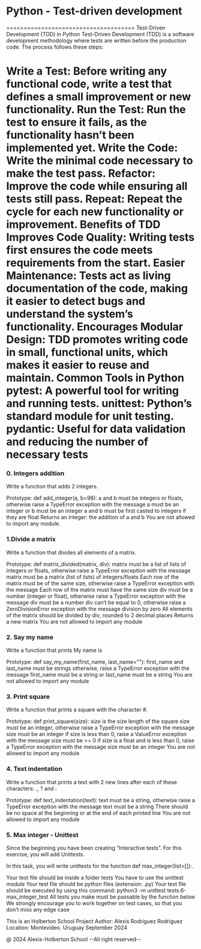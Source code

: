 # Python - Test-driven development

=====================================
Test-Driven Development (TDD) in Python
Test-Driven Development (TDD) is a software development methodology where tests are written before the production code. The process follows these steps:

Write a Test: Before writing any functional code, write a test that defines a small improvement or new functionality.
Run the Test: Run the test to ensure it fails, as the functionality hasn’t been implemented yet.
Write the Code: Write the minimal code necessary to make the test pass.
Refactor: Improve the code while ensuring all tests still pass.
Repeat: Repeat the cycle for each new functionality or improvement.
Benefits of TDD
Improves Code Quality: Writing tests first ensures the code meets requirements from the start.
Easier Maintenance: Tests act as living documentation of the code, making it easier to detect bugs and understand the system’s functionality.
Encourages Modular Design: TDD promotes writing code in small, functional units, which makes it easier to reuse and maintain.
Common Tools in Python
pytest: A powerful tool for writing and running tests.
unittest: Python’s standard module for unit testing.
pydantic: Useful for data validation and reducing the number of necessary tests
=====================================

### 0. Integers addition

Write a function that adds 2 integers.

Prototype: def add_integer(a, b=98):
a and b must be integers or floats, otherwise raise a TypeError exception with the message a must be an integer or b must be an integer
a and b must be first casted to integers if they are float
Returns an integer: the addition of a and b
You are not allowed to import any module.

###  1.Divide a matrix

Write a function that divides all elements of a matrix.

Prototype: def matrix_divided(matrix, div):
matrix must be a list of lists of integers or floats, otherwise raise a TypeError exception with the message matrix must be a matrix (list of lists) of integers/floats
Each row of the matrix must be of the same size, otherwise raise a TypeError exception with the message Each row of the matrix must have the same size
div must be a number (integer or float), otherwise raise a TypeError exception with the message div must be a number
div can’t be equal to 0, otherwise raise a ZeroDivisionError exception with the message division by zero
All elements of the matrix should be divided by div, rounded to 2 decimal places
Returns a new matrix
You are not allowed to import any module

### 2. Say my name

Write a function that prints My name is <first name> <last name>

Prototype: def say_my_name(first_name, last_name=""):
first_name and last_name must be strings otherwise, raise a TypeError exception with the message first_name must be a string or last_name must be a string
You are not allowed to import any module

### 3. Print square

Write a function that prints a square with the character #.

Prototype: def print_square(size):
size is the size length of the square
size must be an integer, otherwise raise a TypeError exception with the message size must be an integer
if size is less than 0, raise a ValueError exception with the message size must be >= 0
if size is a float and is less than 0, raise a TypeError exception with the message size must be an integer
You are not allowed to import any module

### 4. Text indentation

Write a function that prints a text with 2 new lines after each of these characters: ., ? and :

Prototype: def text_indentation(text):
text must be a string, otherwise raise a TypeError exception with the message text must be a string
There should be no space at the beginning or at the end of each printed line
You are not allowed to import any module

### 5. Max integer - Unittest

Since the beginning you have been creating “Interactive tests”. For this exercise, you will add Unittests.

In this task, you will write unittests for the function def max_integer(list=[]):.

Your test file should be inside a folder tests
You have to use the unittest module
Your test file should be python files (extension: .py)
Your test file should be executed by using this command: python3 -m unittest tests.6-max_integer_test
All tests you make must be passable by the function below
We strongly encourage you to work together on test cases, so that you don’t miss any edge case

This is an Holberton School Project Author: Alexis Rodriguez Rodriguez Location: Montevideo. Uruguay September 2024

@ 2024 Alexis-Holberton School --All right reserved--
